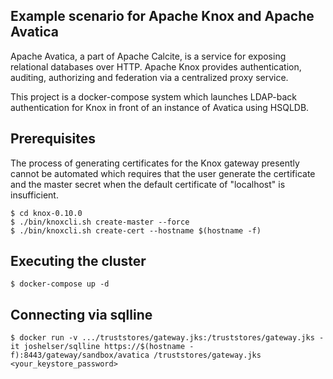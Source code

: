 ## Example scenario for Apache Knox and Apache Avatica

Apache Avatica, a part of Apache Calcite, is a service for exposing relational databases
over HTTP. Apache Knox provides authentication, auditing, authorizing and federation via
a centralized proxy service.

This project is a docker-compose system which launches LDAP-back authentication for
Knox in front of an instance of Avatica using HSQLDB.


## Prerequisites

The process of generating certificates for the Knox gateway presently cannot be automated
which requires that the user generate the certificate and the master secret when the default
certificate of "localhost" is insufficient.

```
$ cd knox-0.10.0
$ ./bin/knoxcli.sh create-master --force
$ ./bin/knoxcli.sh create-cert --hostname $(hostname -f)
```

## Executing the cluster

```
$ docker-compose up -d
```

## Connecting via sqlline

```
$ docker run -v .../truststores/gateway.jks:/truststores/gateway.jks -it joshelser/sqlline https://$(hostname -f):8443/gateway/sandbox/avatica /truststores/gateway.jks <your_keystore_password>
```

